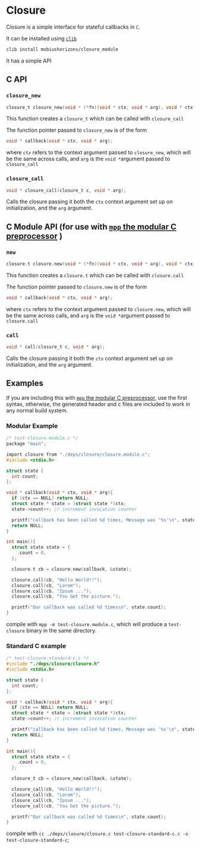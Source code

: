 # Closure

Closure is a simple interface for stateful callbacks in `C`.

It can be installed using [`clib`](https://github.com/clibs/clib)
```bash
clib install mobiushorizons/closure_module
```

It has a simple API
## C API

### `closure_new`
```c
closure_t closure_new(void * (*fn)(void * ctx, void * arg), void * ctx);
```

This function creates a `closure_t` which can be called with `closure_call`

The function pointer passed to `closure_new` is of the form
```c
void * callback(void * ctx, void * arg);
```
where `ctx` refers to the context argument passed to `closure_new`, which will be the same across calls,
and `arg` is the `void *`argument passed to `closure_call`

### `closure_call`
```c
void * closure_call(closure_t c, void * arg);
```

Calls the closure passing it both the `ctx` context argument set up on initialization, and the `arg` argument. 


## C Module API (for use with [`mpp` the modular C preprocessor](https://github.com/MobiusHorizons/modularC) )

### `new`
```c
closure.t closure.new(void * (*fn)(void * ctx, void * arg), void * ctx);
```

This function creates a `closure.t` which can be called with `closure.call`

The function pointer passed to `closure.new` is of the form
```c
void * callback(void * ctx, void * arg);
```
where `ctx` refers to the context argument passed to `closure.new`, which will be the same across calls,
and `arg` is the `void *`argument passed to `closure.call`

### `call`
```c
void * call(closure_t c, void * arg);
```

Calls the closure passing it both the `ctx` context argument set up on initialization, and the `arg` argument. 


## Examples

If you are including this with [`mpp` the modular C preprocessor](https://github.com/MobiusHorizons/modularC), use the
first syntax, otherwise, the generated header and c files are included to work in any normal build system.

### Modular Example
``` c
/* test-closure.module.c */
package "main";

import closure from "./deps/closure/closure.module.c";
#include <stdio.h>

struct state {
  int count;
};

void * callback(void * ctx, void * arg){
  if (ctx == NULL) return NULL;
  struct state * state = (struct state *)ctx;
  state->count++; // increment invocation counter

  printf("callback has been called %d times, Message was '%s'\n", state->count, (char*) arg);
  return NULL;
}

int main(){
  struct state state = {
    .count = 0,
  };

  closure.t cb = closure.new(callback, &state);

  closure.call(cb, "Hello World!!");
  closure.call(cb, "Lorem");
  closure.call(cb, "Ipsum ...");
  closure.call(cb, "You Get the picture.");

  printf("Our callback was called %d times\n", state.count);
}
```
compile with `mpp -m test-closure.module.c`, which will produce a `test-closure` binary in the same directory.

### Standard C example
``` c
/* test-closure-standard-c.c */
#include "./deps/closure/closure.h"
#include <stdio.h>

struct state {
  int count;
};

void * callback(void * ctx, void * arg){
  if (ctx == NULL) return NULL;
  struct state * state = (struct state *)ctx;
  state->count++; // increment invocation counter

  printf("callback has been called %d times, Message was '%s'\n", state->count, (char*) arg); 
  return NULL;
}

int main(){
  struct state state = {
    .count = 0,
  };

  closure_t cb = closure_new(callback, &state);

  closure_call(cb, "Hello World!!");
  closure_call(cb, "Lorem");
  closure_call(cb, "Ipsum ...");
  closure_call(cb, "You Get the picture.");

  printf("Our callback was called %d times\n", state.count);
}

```

compile with `cc ./deps/closure/closure.c test-closure-standard-c.c -o test-closure-standard-c`;
